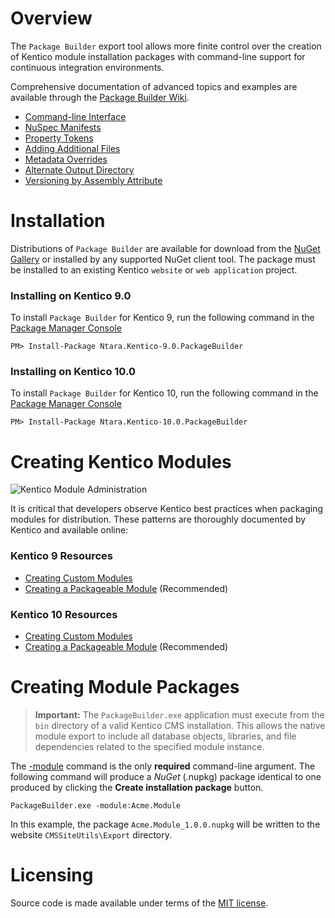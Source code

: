 # Overview

The `Package Builder` export tool allows more finite control over the creation of Kentico module installation packages with command-line support for continuous integration environments.

Comprehensive documentation of advanced topics and examples are available through the [Package Builder Wiki](https://github.com/Ntara/Kentico.PackageBuilder/wiki).

- [Command-line Interface](https://github.com/Ntara/Kentico.PackageBuilder/wiki/Command-Arguments)
- [NuSpec Manifests](https://github.com/Ntara/Kentico.PackageBuilder/wiki/NuSpec-Manifests)
- [Property Tokens](https://github.com/Ntara/Kentico.PackageBuilder/wiki/NuSpec-Manifests#replacement-tokens)
- [Adding Additional Files](https://github.com/Ntara/Kentico.PackageBuilder/wiki/NuSpec-Manifests#including-additional-files)
- [Metadata Overrides](https://github.com/Ntara/Kentico.PackageBuilder/wiki/Command-Arguments#-metadata)
- [Alternate Output Directory](https://github.com/Ntara/Kentico.PackageBuilder/wiki/Command-Arguments#-output)
- [Versioning by Assembly Attribute](https://github.com/Ntara/Kentico.PackageBuilder/wiki/Package-Versioning#extracting-version-information-from-an-assembly-file)

# Installation

Distributions of `Package Builder` are available for download from the [NuGet Gallery](https://www.nuget.org/) or installed by any supported NuGet client tool. The package must be installed to an existing Kentico `website` or `web application` project.

### Installing on Kentico 9.0

To install `Package Builder` for Kentico 9, run the following command in the [Package Manager Console](https://docs.microsoft.com/en-us/nuget/tools/package-manager-console)

```
PM> Install-Package Ntara.Kentico-9.0.PackageBuilder
```

### Installing on Kentico 10.0

To install `Package Builder` for Kentico 10, run the following command in the [Package Manager Console](https://docs.microsoft.com/en-us/nuget/tools/package-manager-console)

```
PM> Install-Package Ntara.Kentico-10.0.PackageBuilder
```

# Creating Kentico Modules

![Kentico Module Administration](https://github.com/Ntara/Kentico.PackageBuilder/wiki/Images/KenticoModuleAdmin_General.png)

It is critical that developers observe Kentico best practices when packaging modules for distribution. These patterns are thoroughly documented by Kentico and available online:

### Kentico 9 Resources

- [Creating Custom Modules](https://docs.kentico.com/k9/custom-development/creating-custom-modules)
- [Creating a Packageable Module](https://docs.kentico.com/k9/custom-development/creating-custom-modules/creating-installation-packages-for-modules/example-creating-a-packageable-module) (Recommended)

### Kentico 10 Resources

- [Creating Custom Modules](https://docs.kentico.com/k10/custom-development/creating-custom-modules)
- [Creating a Packageable Module](https://docs.kentico.com/k10/custom-development/creating-custom-modules/creating-installation-packages-for-modules/example-creating-a-packageable-module) (Recommended)

# Creating Module Packages

> **Important:**
The `PackageBuilder.exe` application must execute from the `bin` directory of a valid Kentico CMS installation. This allows the native module export to include all database objects, libraries, and file dependencies related to the specified module instance.

The [-module](https://github.com/Ntara/Kentico.PackageBuilder/wiki/Command-Arguments#-module) command is the only **required** command-line argument. The following command will produce a *NuGet* (.nupkg) package identical to one produced by clicking the **Create installation package** button.

```
PackageBuilder.exe -module:Acme.Module
```

In this example, the package `Acme.Module_1.0.0.nupkg` will be written to the website `CMSSiteUtils\Export` directory.

# Licensing

Source code is made available under terms of the [MIT license](https://github.com/Ntara/Kentico.PackageBuilder/wiki/Licensing).